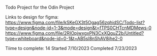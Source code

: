 Todo Project for the Odin Project

Links to design  for figma:
https://www.figma.com/file/kSKeGX3t5Ogag56zqhidSC/Todo-list?type=design&node-id=1-3&mode=design&t=fTPS0CHTcnMDMews-0
https://www.figma.com/file/2RIOpjwxgxPN3CxXQguZ2b/Untitled?type=whiteboard&node-id=0-1&t=AB5sl8nShAV8jhe2-0

Tiime to complete: 14
Started 7/10/2023
Completed 7/23/2023

